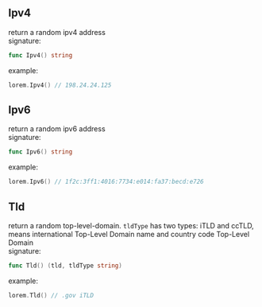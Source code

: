 ## Ipv4    
return a random ipv4 address     
signature:    
```go
func Ipv4() string
```
example:    
```go
lorem.Ipv4() // 198.24.24.125
```

## Ipv6     
return a random ipv6 address       
signature:      
```go
func Ipv6() string
```
example:     
```go
lorem.Ipv6() // 1f2c:3ff1:4016:7734:e014:fa37:becd:e726
```

## Tld     
return a random top-level-domain. `tldType` has two types: iTLD and ccTLD, means international Top-Level Domain name and country code Top-Level Domain              
signature:      
```go
func Tld() (tld, tldType string)
```
example:    
```go
lorem.Tld() // .gov iTLD
```
